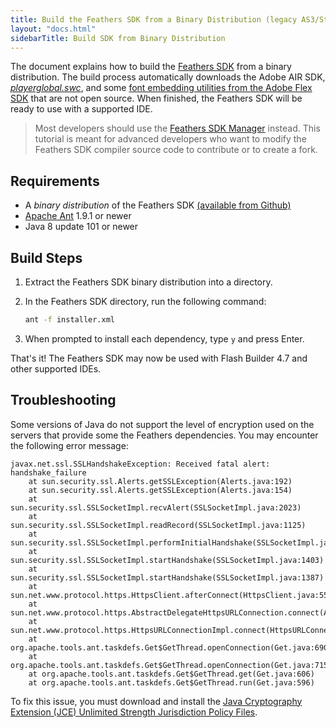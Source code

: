 ```yaml
---
title: Build the Feathers SDK from a Binary Distribution (legacy AS3/Starling version)
layout: "docs.html"
sidebarTitle: Build SDK from Binary Distribution
---
```


The document explains how to build the [Feathers SDK](/learn/as3-starling/sdk/) from a binary distribution. The build process automatically downloads the Adobe AIR SDK, [_playerglobal.swc_](https://fpdownload.macromedia.com/get/flashplayer/updaters/32/playerglobal32_0.swc), and some [font embedding utilities from the Adobe Flex SDK](https://sourceforge.net/adobe/flexsdk/code/HEAD/tree/trunk/lib/) that are not open source. When finished, the Feathers SDK will be ready to use with a supported IDE.

> Most developers should use the [Feathers SDK Manager](./installation-instructions.md) instead. This tutorial is meant for advanced developers who want to modify the Feathers SDK compiler source code to contribute or to create a fork.

## Requirements

- A _binary distribution_ of the Feathers SDK [(available from Github)](https://github.com/feathersui/feathersui-starling-sdk/releases)
- [Apache Ant](https://ant.apache.org) 1.9.1 or newer
- Java 8 update 101 or newer

## Build Steps

1.  Extract the Feathers SDK binary distribution into a directory.

1.  In the Feathers SDK directory, run the following command:

    ```sh
    ant -f installer.xml
    ```

1.  When prompted to install each dependency, type `y` and press Enter.

That's it! The Feathers SDK may now be used with Flash Builder 4.7 and other supported IDEs.

## Troubleshooting

Some versions of Java do not support the level of encryption used on the servers that provide some the Feathers dependencies. You may encounter the following error message:

```code
javax.net.ssl.SSLHandshakeException: Received fatal alert: handshake_failure
    at sun.security.ssl.Alerts.getSSLException(Alerts.java:192)
    at sun.security.ssl.Alerts.getSSLException(Alerts.java:154)
    at sun.security.ssl.SSLSocketImpl.recvAlert(SSLSocketImpl.java:2023)
    at sun.security.ssl.SSLSocketImpl.readRecord(SSLSocketImpl.java:1125)
    at sun.security.ssl.SSLSocketImpl.performInitialHandshake(SSLSocketImpl.java:1375)
    at sun.security.ssl.SSLSocketImpl.startHandshake(SSLSocketImpl.java:1403)
    at sun.security.ssl.SSLSocketImpl.startHandshake(SSLSocketImpl.java:1387)
    at sun.net.www.protocol.https.HttpsClient.afterConnect(HttpsClient.java:559)
    at sun.net.www.protocol.https.AbstractDelegateHttpsURLConnection.connect(AbstractDelegateHttpsURLConnection.java:185)
    at sun.net.www.protocol.https.HttpsURLConnectionImpl.connect(HttpsURLConnectionImpl.java:153)
    at org.apache.tools.ant.taskdefs.Get$GetThread.openConnection(Get.java:690)
    at org.apache.tools.ant.taskdefs.Get$GetThread.openConnection(Get.java:715)
    at org.apache.tools.ant.taskdefs.Get$GetThread.get(Get.java:606)
    at org.apache.tools.ant.taskdefs.Get$GetThread.run(Get.java:596)
```

To fix this issue, you must download and install the [Java Cryptography Extension (JCE) Unlimited Strength Jurisdiction Policy Files](https://www.oracle.com/technetwork/java/javase/downloads/jce8-download-2133166.html).
